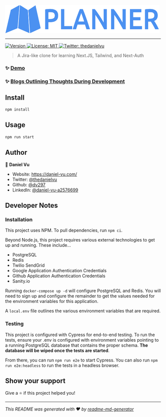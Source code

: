 <img alt="Logo" height="90.5" src="./public/images/logo/logo-no-background.svg" width="500"/>

---

<p>
  <a href="https://www.npmjs.com/package/planner" target="_blank">
    <img alt="Version" src="https://img.shields.io/npm/v/planner.svg">
  </a>
  <a href="#" target="_blank">
    <img alt="License: MIT" src="https://img.shields.io/badge/License-MIT-yellow.svg" />
  </a>
  <a href="https://twitter.com/thedanielvu" target="_blank">
    <img alt="Twitter: thedanielvu" src="https://img.shields.io/twitter/follow/thedanielvu.svg?style=social" />
  </a>
</p>

> A Jira-like clone for learning Next.JS, Tailwind, and Next-Auth

### ✨ [Demo](https://planner-nine.vercel.app/)
### ✨ [Blogs Outlining Thoughts During Development](https://planner-nine.vercel.app/blog)

## Install

```sh
npm install
```

## Usage

```sh
npm run start
```

## Author

👤 **Daniel Vu**

* Website: https://daniel-vu.com/
* Twitter: [@thedanielvu](https://twitter.com/thedanielvu)
* Github: [@dv297](https://github.com/dv297)
* LinkedIn: [@daniel-vu-a2576699](https://linkedin.com/in/daniel-vu-a2576699)

## Developer Notes

### Installation

This project uses NPM. To pull dependencies, run `npm ci`.

Beyond Node.js, this project requires various external technologies to get up and running. These include...

* PostgreSQL
* Redis
* Twilio SendGrid
* Google Application Authentication Credentials
* Github Application Authentication Credentials
* Sanity.io

Running `docker-compose up -d` will configure PostgreSQL and Redis. You will need to sign up and configure the remainder
to get the values needed for the environment variables for this application.

A `local.env` file outlines the various environment variables that are required.

### Testing

This project is configured with Cypress for end-to-end testing. To run the tests, ensure your .env is configured with 
environment variables pointing to a running PostgreSQL database that contains the proper schema. **The database will be 
wiped once the tests are started**.

From there, you can run `npm run e2e` to start Cypress. You can also run `npm run e2e:headless` to run the tests in a 
headless browser.

## Show your support

Give a ⭐️ if this project helped you!

***
_This README was generated with ❤️ by [readme-md-generator](https://github.com/kefranabg/readme-md-generator)_